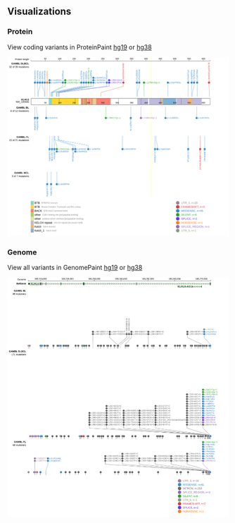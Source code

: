## Visualizations
### Protein
View coding variants in ProteinPaint [hg19](https://morinlab.github.io/LLMPP/GAMBL/KLHL6_protein.html)  or [hg38](https://morinlab.github.io/LLMPP/GAMBL/KLHL6_protein_hg38.html)

![](images/proteinpaint/KLHL6_NM_130446.svg)

### Genome
View all variants in GenomePaint [hg19](https://morinlab.github.io/LLMPP/GAMBL/KLHL6.html)  or [hg38](https://morinlab.github.io/LLMPP/GAMBL/KLHL6_hg38.html)

![](images/proteinpaint/KLHL6.svg)

